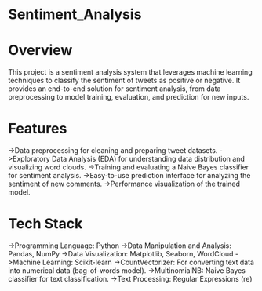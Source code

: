 # Sentiment_Analysis
# Overview
This project is a sentiment analysis system that leverages machine learning techniques to classify the sentiment of tweets as positive or negative. It provides an end-to-end solution for sentiment analysis, from data preprocessing to model training, evaluation, and prediction for new inputs.

# Features
->Data preprocessing for cleaning and preparing tweet datasets.
->Exploratory Data Analysis (EDA) for understanding data distribution and visualizing word clouds.
->Training and evaluating a Naive Bayes classifier for sentiment analysis.
->Easy-to-use prediction interface for analyzing the sentiment of new comments.
->Performance visualization of the trained model.
# Tech Stack
->Programming Language: Python
->Data Manipulation and Analysis: Pandas, NumPy
->Data Visualization: Matplotlib, Seaborn, WordCloud
->Machine Learning: Scikit-learn
->CountVectorizer: For converting text data into numerical data (bag-of-words model).
->MultinomialNB: Naive Bayes classifier for text classification.
->Text Processing: Regular Expressions (re)
